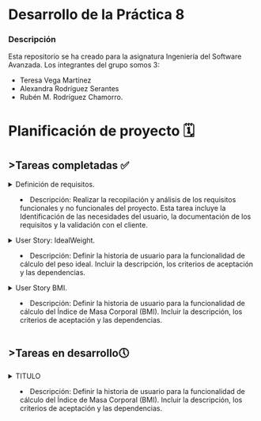 # Desarrollo de la Práctica 8
### Descripción
Esta repositorio se ha creado para la asignatura Ingeniería del Software Avanzada. 
Los integrantes del grupo somos 3: 
- Teresa Vega Martínez
- Alexandra Rodríguez Serantes
- Rubén M. Rodríguez Chamorro.

# Planificación de proyecto 🗓️
## >Tareas completadas ✅
<details>
<summary> Definición de requisitos.

- Descripción: Realizar la recopilación y análisis de los requisitos funcionales y no funcionales del proyecto. Esta tarea incluye la Identificación de las necesidades del usuario, la documentación de los requisitos y la validación con el cliente.
</summary>

- Asignación de responsable: Ruben M. Rddríguez Chamorro.

- Etiquetas:  feature, doc.

- Prioridad: Alta.

- Dificultad: Media.

- Tiempo y costos: Estimación de 5 días de trabajo y un costo asociado de 500 euros.

- Esfuerzo(fibonacci): 8.

- Planificación:
</details> 


<details>
<summary> User Story: IdealWeight.

- Descripción: Definir la historia de usuario para la funcionalidad de cálculo del peso ideal. Incluir la descripción, los criterios de aceptación y las dependencias.
</summary>

- Asignación de responsable: Ruben M. Rodríguez Chamorro

- Etiquetas: doc.

- Prioridad: Alta.

- Dificultad: media.

- Tiempo y costos: Estimación de 2 días de trabajo y un costo asociado de 200 euros.

- Esfuerzo(fibonacci): 3.

- Planificación:

        - Milestone: Fase de definición de requisitos
        - Iteración: Segunda iteración del sprint 1
</details> 


<details>
<summary> User Story BMI.

- Descripción: Definir la historia de usuario para la funcionalidad de cálculo del Índice de Masa Corporal (BMI). Incluir la descripción, los criterios de aceptación y las dependencias.
</summary>

- Nombre: Definición de requisitos.

- Descripción:  Realizar la recopilación y análisis de los requisitos funcionales y no funcionales del proyecto. Esta tarea incluye la Identificación de las necesidades del usuario, la documentación de los requisitos y la validación con el cliente.

- Asignación de responsable: Ruben M. Rodríguez Chamorro

- Etiquetas:  feature, doc.

- Prioridad: Alta.

- Dificultad: baja.

- Tiempo y costos: Estimación de 2 días de trabajo y un costo asociado de 200 euros.

- Esfuerzo(fibonacci): 3.

- Planificación:
</details> 

## >Tareas en desarrollo🕔

<details>
<summary> TITULO

- Descripción: Definir la historia de usuario para la funcionalidad de cálculo del Índice de Masa Corporal (BMI). Incluir la descripción, los criterios de aceptación y las dependencias.
</summary>

- Nombre:

- Descripción:  

- Asignación de responsable:

- Etiquetas: 

- Prioridad:

- Dificultad: 
- Tiempo y costos: 

- Esfuerzo(fibonacci): 

- Planificación:

</details> 
